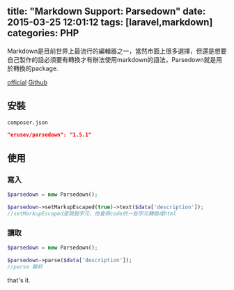 title: "Markdown Support: Parsedown"
date: 2015-03-25 12:01:12
tags: [laravel,markdown]
categories: PHP
---
Markdown是目前世界上最流行的編輯器之一，當然市面上很多選擇，但還是想要自己製作的話必須要有轉換才有辦法使用markdown的語法，Parsedown就是用於轉換的package.

<!-- more -->

[official](http://parsedown.org/)
[Github](https://github.com/erusev/parsedown.git)

## 安裝
`composer.json`
``` json
"erusev/parsedown": "1.5.1"
```

## 使用

### 寫入
``` php
$parsedown = new Parsedown();

$parsedown->setMarkupEscaped(true)->text($data['description']);
//setMarkupEscaped是跳脫字元，他會將code的一些字元轉換成html
```
### 讀取
``` php
$parsedown = new Parsedown();

$parsedown->parse($data['description']);
//parse 解析
```

that's it.
